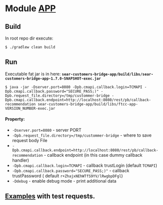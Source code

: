 # Module [APP]() 

## Build

In root repo dir execute:

```shell
$ ./gradlew clean build
```

## Run

Executable fat jar is in here:
**`sear-customers-bridge-app/build/libs/sear-customers-bridge-app-1.7.0-SNAPSHOT-exec.jar`**

```shell
$ java -jar -Dserver.port=8080 -Dpb.cmapi.callback.login=TCMAPI -Dpb.cmapi.callback.password="SECURE_PASS;)" -Dpb.request_file.directory=/tmp/custommer-bridge -Dpb.cmapi.callback.endpoint=http://localhost:8080/rest/pb/callback-recommendation sear-customers-bridge-app/build/libs/ftcc-app-VERSION_NUMBER-exec.jar
```

#### Property:

- `-Dserver.port=8080` - server PORT
- `-Dpb.request_file.directory=/tmp/custommer-bridge` - where to save request body File
- `-Dpb.cmapi.callback.endpoint=http://localhost:8080/rest/pb/callback-recommendation` - callback
  endpoint (in this case dummy callback handler)
- `-Dpb.cmapi.callback.login=TCMAPI` - callback trustLogin (default `TCMAPI`)
- `-Dpb.cmapi.callback.password="SECURE_PASS;)"` - callback trustPassword (
  default `r+ZhajxNEhWTfS9YV/lRwgbpDFgl`)
- `-Ddebug` - enable debug mode - print additional data

## [Examples](../http-tests/ftcc-tests.http) with test requests. 
